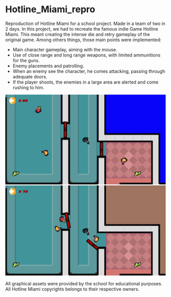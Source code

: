 # Hotline_Miami_repro

Reproduction of Hotline Miami for a school project. Made in a team of two in 2 days. In this project, 
we had to recreate the famous indie Game Hotline Miami. This meant creating the intense die and retry 
gameplay of the original game. Among others things, those main points were implemented:
- Main character gameplay, aiming with the mouse.
- Use of close range and long range weapons, with limited ammunitions for the guns.
- Enemy placements and patrolling.
- When an enemy see the character, he comes attacking, passing through adequate doors.
- If the player shoots, the enemies in a large area are alerted and come rushing to him.

![Alt text](./cover/hotline_miami_repro_screen1.png "hotline miami screenshot 1")
![Alt text](./cover/hotline_miami_repro_screen2.png "hotline miami screenshot 2")

All graphical assets were provided by the school for educational purposes. All Hotline Miami copyrights belongs to their respective owners.
